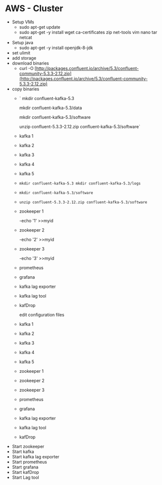 # AWS - Cluster

* Setup VMs
  * sudo apt-get update
  * sudo apt-get -y install wget ca-certificates zip net-tools vim nano tar netcat
* Setup java
  * sudo apt-get -y install openjdk-8-jdk
* set ulimit
* add storage
* download binaries
  * curl -O [http://packages.confluent.io/archive/5.3/confluent-community-5.3.3-2.12.zip](http://packages.confluent.io/archive/5.3/confluent-community-5.3.3-2.12.zip)
* copy binaries
  * \` mkdir confluent-kafka-5.3

      mkdir confluent-kafka-5.3/data

      mkdir confluent-kafka-5.3/software

      unzip confluent-5.3.3-2.12.zip confluent-kafka-5.3/software\`

  * kafka 1
  * kafka 2
  * kafka 3
  * kafka 4
  * kafka 5
  * `mkdir confluent-kafka-5.3 mkdir confluent-kafka-5.3/logs` 
  * `mkdir confluent-kafka-5.3/software` 
  * `unzip confluent-5.3.3-2.12.zip confluent-kafka-5.3/software`
  * zookeeper 1

    -echo '1' &gt;&gt;myid

  * zookeeper 2

    -echo '2' &gt;&gt;myid

  * zookeeper 3

    -echo '3' &gt;&gt;myid

  * prometheus
  * grafana
  * kafka lag exporter
  * kafka lag tool
  * kafDrop

    edit configuration files

  * kafka 1
  * kafka 2
  * kafka 3
  * kafka 4
  * kafka 5
  * zookeeper 1
  * zookeeper 2
  * zookeeper 3
  * prometheus
  * grafana
  * kafka lag exporter
  * kafka lag tool
  * kafDrop
* Start zookeeper
* Start kafka
* Start kafka lag exporter
* Start prometheus
* Start grafana
* Start kafDrop
* Start Lag tool

